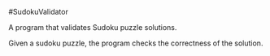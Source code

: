#SudokuValidator

A program that validates Sudoku puzzle solutions.

Given a sudoku puzzle, the program checks the correctness of the solution.

